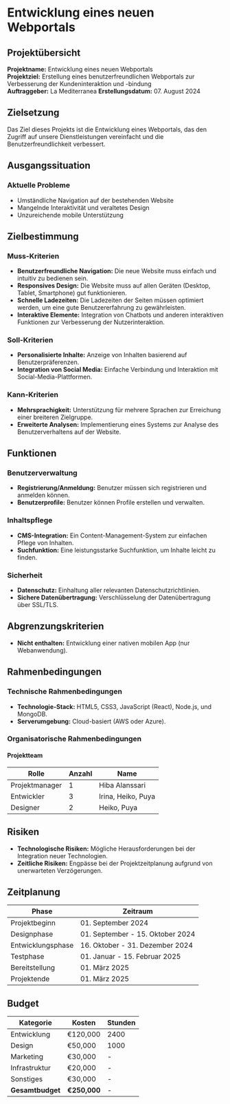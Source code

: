 # Entwicklung eines neuen Webportals

## Projektübersicht

**Projektname:** Entwicklung eines neuen Webportals  
**Projektziel:** Erstellung eines benutzerfreundlichen Webportals zur Verbesserung der Kundeninteraktion und -bindung  
**Auftraggeber:** La Mediterranea
**Erstellungsdatum:** 07. August 2024

## Zielsetzung

Das Ziel dieses Projekts ist die Entwicklung eines Webportals, das den Zugriff auf unsere Dienstleistungen vereinfacht und die Benutzerfreundlichkeit verbessert.

## Ausgangssituation

### Aktuelle Probleme

- Umständliche Navigation auf der bestehenden Website
- Mangelnde Interaktivität und veraltetes Design
- Unzureichende mobile Unterstützung

## Zielbestimmung

### Muss-Kriterien

- **Benutzerfreundliche Navigation:** Die neue Website muss einfach und intuitiv zu bedienen sein.
- **Responsives Design:** Die Website muss auf allen Geräten (Desktop, Tablet, Smartphone) gut funktionieren.
- **Schnelle Ladezeiten:** Die Ladezeiten der Seiten müssen optimiert werden, um eine gute Benutzererfahrung zu gewährleisten.
- **Interaktive Elemente:** Integration von Chatbots und anderen interaktiven Funktionen zur Verbesserung der Nutzerinteraktion.

### Soll-Kriterien

- **Personalisierte Inhalte:** Anzeige von Inhalten basierend auf Benutzerpräferenzen.
- **Integration von Social Media:** Einfache Verbindung und Interaktion mit Social-Media-Plattformen.

### Kann-Kriterien

- **Mehrsprachigkeit:** Unterstützung für mehrere Sprachen zur Erreichung einer breiteren Zielgruppe.
- **Erweiterte Analysen:** Implementierung eines Systems zur Analyse des Benutzerverhaltens auf der Website.

## Funktionen

### Benutzerverwaltung

- **Registrierung/Anmeldung:** Benutzer müssen sich registrieren und anmelden können.
- **Benutzerprofile:** Benutzer können Profile erstellen und verwalten.

### Inhaltspflege

- **CMS-Integration:** Ein Content-Management-System zur einfachen Pflege von Inhalten.
- **Suchfunktion:** Eine leistungsstarke Suchfunktion, um Inhalte leicht zu finden.

### Sicherheit

- **Datenschutz:** Einhaltung aller relevanten Datenschutzrichtlinien.
- **Sichere Datenübertragung:** Verschlüsselung der Datenübertragung über SSL/TLS.

## Abgrenzungskriterien

- **Nicht enthalten:** Entwicklung einer nativen mobilen App (nur Webanwendung).

## Rahmenbedingungen

### Technische Rahmenbedingungen

- **Technologie-Stack:** HTML5, CSS3, JavaScript (React), Node.js, und MongoDB.
- **Serverumgebung:** Cloud-basiert (AWS oder Azure).

### Organisatorische Rahmenbedingungen

#### Projektteam

| Rolle            | Anzahl | Name              |
|------------------|--------|-------------------|
| Projektmanager   | 1      | Hiba Alanssari     |
| Entwickler       | 3      | Irina, Heiko, Puya |
| Designer         | 2      | Heiko, Puya        |

## Risiken

- **Technologische Risiken:** Mögliche Herausforderungen bei der Integration neuer Technologien.
- **Zeitliche Risiken:** Engpässe bei der Projektzeitplanung aufgrund von unerwarteten Verzögerungen.

## Zeitplanung

| Phase              | Zeitraum                   |
|--------------------|----------------------------|
| Projektbeginn      | 01. September 2024         |
| Designphase        | 01. September - 15. Oktober 2024 |
| Entwicklungsphase  | 16. Oktober - 31. Dezember 2024 |
| Testphase          | 01. Januar - 15. Februar 2025 |
| Bereitstellung     | 01. März 2025              |
| Projektende        | 01. März 2025              |

## Budget

| Kategorie       | Kosten   | Stunden |
|-----------------|----------|---------|
| Entwicklung     | €120,000 | 2400    |
| Design          | €50,000  | 1000    |
| Marketing       | €30,000  | -       |
| Infrastruktur   | €20,000  | -       |
| Sonstiges       | €30,000  | -       |
| **Gesamtbudget**| **€250,000** | -    |